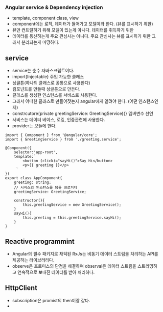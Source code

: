 ### Angular service & Dependency injection
- template, component class, view
- component에는 로직, 데이터가 들어가고 모델이라 한다. (뷰를 표시하기 위한)
- 뷰만 컨트럴하기 위해 모델이 있는게 아니다. 데이터를 취득하기 위한 
- 데이터를 통신하는게 주요 관심사는 아니다. 주요 관심사는 뷰를 표시하기 위한 그래서 분리되는게 마땅하다. 

## service
- service는 순수 자바스크립트이다.
- import{Injectable} 주입 가능한 클래스
- 싱글톤(하나의 클래스로 공통으로 사용한다)
- 컴포넌트를 만들때 싱글톤으로 만든다.
- 클래스를 생성한 인스턴스를 서비스로 사용한다.
- 그래서 어떠한 클래스로 만들어졋는지 angular에게 알려야 한다. (어떤 인스턴스인지)
- constrcutore(private greetingService: GreetingService){} 멤버변수 선언
- 서비스는 데이터 베이스, 로깅, 인증관련에 사용한다.
- provider는 모듈에 한다.
```
import { Component } from '@angular/core';
import { GreetingService } from './greeting.service';

@Component({
    selector:'app-root',
    template:`
        <button (click)="sayHi()">Say Hi</button>
        <p>{{ greeting }}</p>
     `
})
export class AppComponent{
    greeting: string;
    // 서비스의 인스턴스를 담을 프로퍼티
    greetingService: GreetingService;

    constructor(){
        this.greetingService = new GreetingService();
    }
    sayHi(){
        this.greeting = this.greetingService.sayHi();
    }
}
```

## Reactive programmint
- Angular의 필수 패키지로 채틱된 RxJs는 비동기 데이터 스트림을 처리하는 API를 제공하는 라이브러리다.
- observe은 프로미스의 단점을 해결하며 observal은 데이터 스트림을 스트리밍하고 연속적으로 보내진 데이터를 받아 처리하다.

## HttpClient
- subscription은 promist의 then이랑 같다.
- 